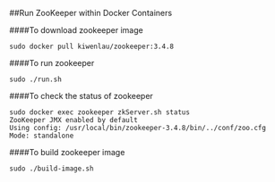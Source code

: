 ##Run ZooKeeper within Docker Containers

####To download zookeeper image

```
sudo docker pull kiwenlau/zookeeper:3.4.8
```

####To run zookeeper

```
sudo ./run.sh
```

####To check the status of zookeeper


```
sudo docker exec zookeeper zkServer.sh status
ZooKeeper JMX enabled by default
Using config: /usr/local/bin/zookeeper-3.4.8/bin/../conf/zoo.cfg
Mode: standalone
```

####To build zookeeper image

```
sudo ./build-image.sh
```
